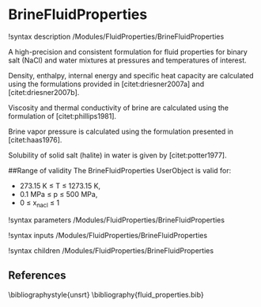 # BrineFluidProperties

!syntax description /Modules/FluidProperties/BrineFluidProperties


A high-precision and consistent formulation for fluid properties for binary salt (NaCl) and water
mixtures at pressures and temperatures of interest.

Density, enthalpy, internal energy and specific heat capacity are
calculated using the formulations provided in [citet:driesner2007a] and [citet:driesner2007b].

Viscosity and thermal conductivity of brine are calculated using the formulation of [citet:phillips1981].

Brine vapor pressure is calculated using the formulation presented in [citet:haas1976].

Solubility of solid salt (halite) in water is given by [citet:potter1977].

##Range of validity
The BrineFluidProperties UserObject is valid for:

- 273.15 K $\le$ T $\le$ 1273.15 K,
- 0.1 MPa $\le$ p $\le$ 500 MPa,
- 0 $\le$ x$_{\mathrm{nacl}}$ $\le$ 1

!syntax parameters /Modules/FluidProperties/BrineFluidProperties

!syntax inputs /Modules/FluidProperties/BrineFluidProperties

!syntax children /Modules/FluidProperties/BrineFluidProperties

## References

\bibliographystyle{unsrt}
\bibliography{fluid_properties.bib}
